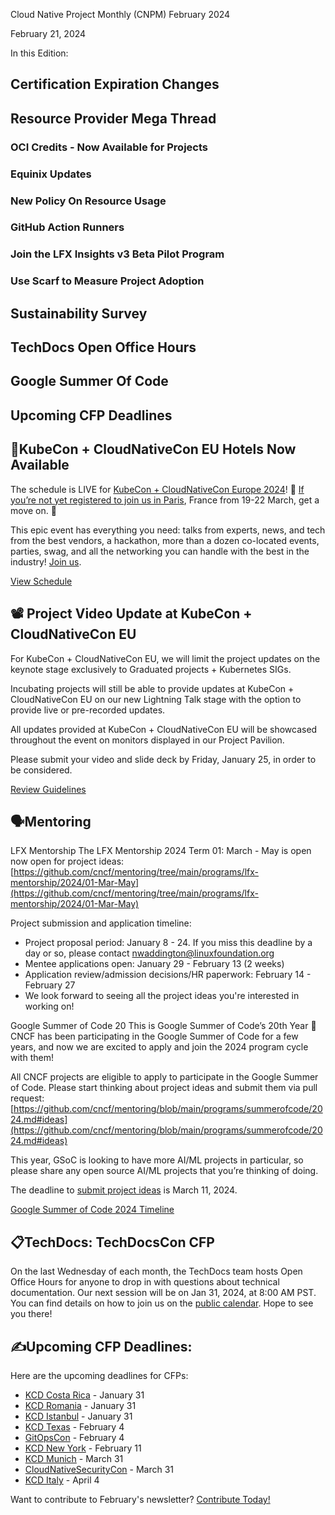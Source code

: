 
Cloud Native Project Monthly (CNPM) February 2024 

February 21, 2024 

In this Edition: 
## Certification Expiration Changes
## Resource Provider Mega Thread
### OCI Credits - Now Available for Projects
### Equinix Updates
### New Policy On Resource Usage
### GitHub Action Runners
### Join the LFX Insights v3 Beta Pilot Program
### Use Scarf to Measure Project Adoption
## Sustainability Survey
## TechDocs Open Office Hours
## Google Summer Of Code 
## Upcoming CFP Deadlines


#### 

## 🏨KubeCon + CloudNativeCon EU Hotels Now Available
The schedule is LIVE for [KubeCon + CloudNativeCon Europe 2024](https://events.linuxfoundation.org/kubecon-cloudnativecon-europe/)! 🎁 [If you’re not yet registered to join us in Paris](https://events.linuxfoundation.org/kubecon-cloudnativecon-europe/register/), France from 19-22 March, get a move on. 🏃
 
This epic event has everything you need: talks from experts, news, and tech from the best vendors, a hackathon, more than a dozen co-located events, parties, swag, and all the networking you can handle with the best in the industry! [Join us](https://events.linuxfoundation.org/kubecon-cloudnativecon-europe/register/).

[View Schedule](https://events.linuxfoundation.org/kubecon-cloudnativecon-europe/program/schedule/)

## 📽️ Project Video Update at KubeCon + CloudNativeCon EU
For KubeCon + CloudNativeCon EU, we will limit the project updates on the keynote stage exclusively to Graduated projects + Kubernetes SIGs. 

Incubating projects will still be able to provide updates at KubeCon + CloudNativeCon EU on our new Lightning Talk stage with the option to provide live or pre-recorded updates.  

All updates provided at KubeCon + CloudNativeCon EU will be showcased throughout the event on monitors displayed in our Project Pavilion. 

Please submit your video and slide deck by Friday, January 25, in order to be considered.

[Review Guidelines](https://docs.google.com/forms/d/e/1FAIpQLSf_dCUIsbnCPohBqBtc22G6thTYyvf25kw8MbYb4WUipdC4_A/viewform?_hsenc=p2ANqtz-98E0spAnDIhKO1W2CZIiN-NM1ZaEkFwdDVS8M-4xz_-Pcr8KNd1-3KOAo7RoEW3BliThF0)

## 🗣️Mentoring
LFX Mentorship
The LFX Mentorship 2024 Term 01: March - May is open now open for project ideas:
[https://github.com/cncf/mentoring/tree/main/programs/lfx-mentorship/2024/01-Mar-May](https://github.com/cncf/mentoring/tree/main/programs/lfx-mentorship/2024/01-Mar-May)

Project submission and application timeline:

- Project proposal period: January 8 - 24. If you miss this deadline by a day or so, please contact [nwaddington@linuxfoundation.org](nwaddington@linuxfoundation.org)
- Mentee applications open: January 29 - February 13 (2 weeks)
- Application review/admission decisions/HR paperwork: February 14 - February 27
- We look forward to seeing all the project ideas you're interested in working on!

Google Summer of Code 20
This is Google Summer of Code’s 20th Year 🎉 CNCF has been participating in the Google Summer of Code for a few years, and now we are excited to apply and join the 2024 program cycle with them!

All CNCF projects are eligible to apply to participate in the Google Summer of Code. Please start thinking about project ideas and submit them via pull request:
[https://github.com/cncf/mentoring/blob/main/programs/summerofcode/2024.md#ideas](https://github.com/cncf/mentoring/blob/main/programs/summerofcode/2024.md#ideas)

This year, GSoC is looking to have more AI/ML projects in particular, so please share any open source AI/ML projects that you’re thinking of doing.

The deadline to [submit project ideas](https://github.com/cncf/mentoring/blob/main/programs/summerofcode/2024.md) is March 11, 2024.

[Google Summer of Code 2024 Timeline](https://developers.google.com/open-source/gsoc/timeline?utm_source=hs_email&utm_medium=email&_hsenc=p2ANqtz-_rKmaXoYjQIRMIB5ww_TJEgv5XSEo8lK4abcyojedtSpe9MhS-trDJuBvCFoaX2n-K8wZq)


## 📋TechDocs: TechDocsCon CFP
On the last Wednesday of each month, the TechDocs team hosts Open Office Hours for anyone to drop in with questions about technical documentation. Our next session will be on Jan 31, 2024, at 8:00 AM PST. You can find details on how to join us on the [public calendar](https://tockify.com/cncf.public.events/detail/643/1706716800000?startms=1706659200000&utm_source=hs_email&utm_medium=email). Hope to see you there!


## ✍️Upcoming CFP Deadlines:
Here are the upcoming deadlines for CFPs:
- [KCD Costa Rica](https://sessionize.com/kubernetes-community-day-costa-rica-2024?utm_source=hs_email&utm_medium=email&_hsenc=p2ANqtz-9_TuQzHGK_-Ldi2EzFOBySc36uQ3vVcRX63QsId5ooLD7xTvXMqFCT8UmVrtOX77lZY0gq) - January 31
- [KCD Romania](https://sessionize.com/kcd-romania-2024?utm_source=hs_email&utm_medium=email&_hsenc=p2ANqtz-9_TuQzHGK_-Ldi2EzFOBySc36uQ3vVcRX63QsId5ooLD7xTvXMqFCT8UmVrtOX77lZY0gq) - January 31
- [KCD Istanbul](https://sessionize.com/kubernetes-community-days-istanbul/?utm_source=hs_email&utm_medium=email&_hsenc=p2ANqtz-9_TuQzHGK_-Ldi2EzFOBySc36uQ3vVcRX63QsId5ooLD7xTvXMqFCT8UmVrtOX77lZY0gq) - January 31
- [KCD Texas](https://sessionize.com/kcd-texas?utm_source=hs_email&utm_medium=email&_hsenc=p2ANqtz-9_TuQzHGK_-Ldi2EzFOBySc36uQ3vVcRX63QsId5ooLD7xTvXMqFCT8UmVrtOX77lZY0gq) - February 4
- [GitOpsCon](https://sessionize.com/GitOpsCon-North-America-2024/?utm_source=hs_email&utm_medium=email&_hsenc=p2ANqtz-9_TuQzHGK_-Ldi2EzFOBySc36uQ3vVcRX63QsId5ooLD7xTvXMqFCT8UmVrtOX77lZY0gq) - February 4
- [KCD New York](https://sessionize.com/kcd-newyork-2024?utm_source=hs_email&utm_medium=email&_hsenc=p2ANqtz-9_TuQzHGK_-Ldi2EzFOBySc36uQ3vVcRX63QsId5ooLD7xTvXMqFCT8UmVrtOX77lZY0gq) - February 11
- [KCD Munich](https://sessionize.com/kcd-munich-2024-cfp?utm_source=hs_email&utm_medium=email&_hsenc=p2ANqtz-9_TuQzHGK_-Ldi2EzFOBySc36uQ3vVcRX63QsId5ooLD7xTvXMqFCT8UmVrtOX77lZY0gq) - March 31
- [CloudNativeSecurityCon](https://events.linuxfoundation.org/cloudnativesecuritycon-north-america/program/cfp/?utm_source=hs_email&utm_medium=email&_hsenc=p2ANqtz-9_TuQzHGK_-Ldi2EzFOBySc36uQ3vVcRX63QsId5ooLD7xTvXMqFCT8UmVrtOX77lZY0gq) - March 31
- [KCD Italy](https://sessionize.com/kcd-italy-2024?utm_source=hs_email&utm_medium=email&_hsenc=p2ANqtz-9_TuQzHGK_-Ldi2EzFOBySc36uQ3vVcRX63QsId5ooLD7xTvXMqFCT8UmVrtOX77lZY0gq) - April 4


Want to contribute to February's newsletter? 
[Contribute Today!](projects@cncf.io)



